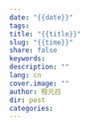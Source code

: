 ```yaml
---
date: "{{date}}"
tags: 
title: "{{title}}"
slug: "{{time}}"
share: false
keywords: 
description: ""
lang: cn
cover.image: ""
author: 程元召
dir: post
categories:
---
```


